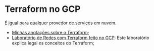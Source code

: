 # Terraform no GCP

É igual para qualquer provedor de serviços em nuvem.

- [Minhas anotações sobre o Terraform](https://github.com/williampilger/tutoriais/tree/master/terraform);
- [Laboratório de Redes com Terraform feito no GCP](https://github.com/williampilger/academic/tree/master/Google%20CloudSkillBoost%20-%20Redes%20GCP/Redes%20com%20Terraform): Este laboratório explica legal os conceitos do Terraform;